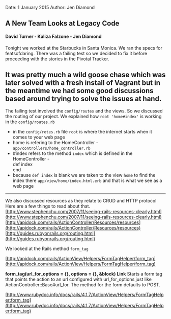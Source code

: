 Date: 1 January 2015
Author: Jen Diamond

## A New Team Looks at Legacy Code

#### David Turner - Kaliza Falzone - Jen Diamond

Tonight we worked at the Starbucks in Santa Monica. We ran the specs for featsofdaring. There was a 
failing test so we decided to fix it before proceeding with the stories in the Pivotal Tracker.

It was pretty much a wild goose chase which was later solved with a fresh install of Vagrant but in the 
meantime we had some good discussions based around trying to solve the issues at hand. 
  ---------------------
The failing test involved the `config/routes` and the views. So we discussed the routing of our project.
We explained how ` root 'home#index' ` is working in the `config/routes.rb`

+ in the `config/rotes.rb` file `root` is where the internet starts when it comes to your web page
+ home is refering to the HomeController - `app/controllers/home_controller.rb`
+ #index refers to the method `index` which is defined in the HomeController -   
  def index  
  end
+  because `def index` is blank we are taken to the view `home` to find the index there
  `app/view/home/index.html.erb` and that is what we see as a web page
  
  ---------------------
  
  We also discussed resources as they relate to CRUD and HTTP protocol
  Here are a few things to read about that.
  [http://www.stephenchu.com/2007/11/seeing-rails-resources-clearly.html](http://www.stephenchu.com/2007/11/seeing-rails-resources-clearly.html)
  [http://apidock.com/rails/ActionController/Resources/resources](http://apidock.com/rails/ActionController/Resources/resources)
  [http://guides.rubyonrails.org/routing.html](http://guides.rubyonrails.org/routing.html)
  
  We looked at the Rails method `form_tag`
  
  [http://apidock.com/rails/ActionView/Helpers/FormTagHelper/form_tag](http://apidock.com/rails/ActionView/Helpers/FormTagHelper/form_tag)
 
  **form_tag(url_for_options = {}, options = {}, &block) Link**
  Starts a form tag that points the action to an url configured with url_for_options just like ActionController::Base#url_for. The method for the form defaults to POST.
  
  [http://www.rubydoc.info/docs/rails/4.1.7/ActionView/Helpers/FormTagHelper:form_tag](http://www.rubydoc.info/docs/rails/4.1.7/ActionView/Helpers/FormTagHelper:form_tag)
  
